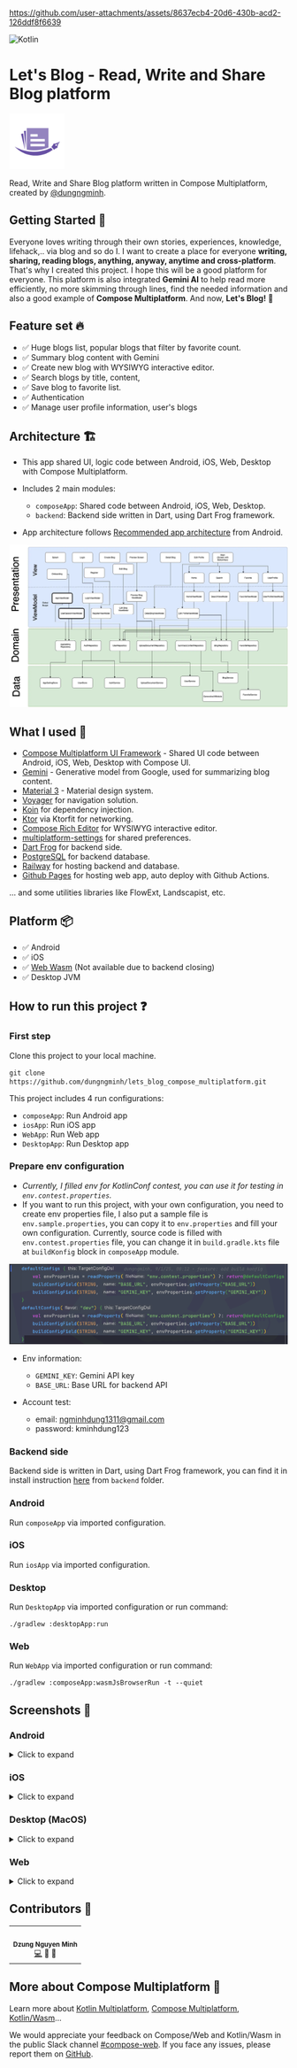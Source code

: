 https://github.com/user-attachments/assets/8637ecb4-20d6-430b-acd2-126ddf8f6639

![Kotlin](https://img.shields.io/badge/kotlin-%237F52FF.svg?style=for-the-badge&logo=kotlin&logoColor=white)

# Let's Blog - Read, Write and Share Blog platform

<img alt="AppLogo.webp" height="100" src="art/img_app_icon.webp" width="100"/>

Read, Write and Share Blog platform written in Compose Multiplatform, created
by [@dungngminh](https://github.com/dungngminh).

## Getting Started 🤖

Everyone loves writing through their own stories, experiences, knowledge, lifehack,.. via blog and
so do I. I want to create a place for everyone **writing, sharing, reading blogs, anything, anyway,
anytime and cross-platform**. That's why I created this project. I hope this will be a good platform
for everyone. This platform is also integrated **Gemini AI** to help read more efficiently, no more
skimming through lines, find the needed information and also a good example of **Compose
Multiplatform**. And now, **Let's Blog!** 🚀

## Feature set 🔥

- ✅ Huge blogs list, popular blogs that filter by favorite count.
- ✅ Summary blog content with Gemini
- ✅ Create new blog with WYSIWYG interactive editor.
- ✅ Search blogs by title, content,
- ✅ Save blog to favorite list.
- ✅ Authentication
- ✅ Manage user profile information, user's blogs

## Architecture 🏗️

- This app shared UI, logic code between Android, iOS, Web, Desktop with Compose Multiplatform.

- Includes 2 main modules:

  - `composeApp`: Shared code between Android, iOS, Web, Desktop.
  - `backend`: Backend side written in Dart, using Dart Frog framework.

- App architecture
  follows [Recommended app architecture](https://developer.android.com/topic/architecture#recommended-app-arch) from Android.

![architecture](art/Architecture.webp)

## What I used 💪

- [Compose Multiplatform UI Framework](https://www.jetbrains.com/compose-multiplatform/) - Shared UI
  code between Android, iOS, Web, Desktop with Compose UI.
- [Gemini](https://gemini.google.com) - Generative model from Google, used for summarizing blog
  content.
- [Material 3](https://m3.material.io/) - Material design system.
- [Voyager](https://github.com/adrielcafe/voyager) for navigation solution.
- [Koin](https://insert-koin.io/) for dependency injection.
- [Ktor](https://ktor.io/) via Ktorfit for networking.
- [Compose Rich Editor](https://github.com/MohamedRejeb/compose-rich-editor) for WYSIWYG interactive
  editor.
- [multiplatform-settings](https://github.com/russhwolf/multiplatform-settings) for shared
  preferences.
- [Dart Frog](https://dartfrog.vgv.dev/) for backend side.
- [PostgreSQL](https://www.postgresql.org/) for backend database.
- [Railway](https://railway.app/) for hosting backend and database.
- [Github Pages](https://pages.github.com/) for hosting web app, auto deploy with Github Actions.

... and some utilities libraries like FlowExt, Landscapist, etc.

## Platform 📦

- ✅ Android
- ✅ iOS
- ✅ [Web Wasm](https://dungngminh.github.io/lets_blog_compose_multiplatform/) (Not available due to backend closing)
- ✅ Desktop JVM

## How to run this project ❓

### First step

Clone this project to your local machine.

```shell
git clone https://github.com/dungngminh/lets_blog_compose_multiplatform.git
```

This project includes 4 run configurations:

- `composeApp`: Run Android app
- `iosApp`: Run iOS app
- `WebApp`: Run Web app
- `DesktopApp`: Run Desktop app

### Prepare env configuration

- _Currently, I filled env for KotlinConf contest, you can use it for testing
  in `env.contest.properties`._
- If you want to run this project, with your own configuration, you need to create env properties
  file, I also put a sample file is `env.sample.properties`, you can copy it to `env.properties` and
  fill your own configuration. Currently, source code is filled with `env.contest.properties` file,
  you can change it in `build.gradle.kts` file at `buildKonfig` block in `composeApp` module.

![buildKonfig](art/screenshots/buildkonfig.png)

- Env information:
  - `GEMINI_KEY`: Gemini API key
  - `BASE_URL`: Base URL for backend API

- Account test:
  - email: ngminhdung1311@gmail.com
  - password: kminhdung123

### Backend side

Backend side is written in Dart, using Dart Frog framework, you can find it in install
instruction [here](/backend/Readme.md) from `backend` folder.

### Android

Run `composeApp` via imported configuration.

### iOS

Run `iosApp` via imported configuration.

### Desktop

Run `DesktopApp` via imported configuration or run command:

```shell
./gradlew :desktopApp:run
```

### Web

Run `WebApp` via imported configuration or run command:

```shell
./gradlew :composeApp:wasmJsBrowserRun -t --quiet
```

## Screenshots 📸

### Android

<details>
<summary>Click to expand</summary>

| Home                                               | Search                                                               | Favorite                                                        |
| -------------------------------------------------- | -------------------------------------------------------------------- | --------------------------------------------------------------- |
| ![home](art/screenshots/phone_home.png)            | ![search](art/screenshots/phone_search.png)                          | ![favorite](art/screenshots/android_favorite.png)               |
| Detail Blog                                        | Profile                                                              | Blog Editor                                                     |
| ![detail](art/screenshots/phone_detail.png)        | ![profile](art/screenshots/android_profile.png)                      | ![editor](art/screenshots/phone_editor.png)                     |
| Preview Blog to upload                             | Login                                                                | Register                                                        |
| ![preview](art/screenshots/phone_preview_blog.png) | ![login](art/screenshots/phone_login.png)                            | ![register](art/screenshots/phone_register.png)                 |
| Summary Blog                                       |                                                                      |                                                                 |
| ![summary](art/screenshots/phone_gemini.png)       | ![summary_1](art/screenshots/android_summary_done_half_expanded.png) | ![summary_2](art/screenshots/android_summary_full_expanded.png) |

</details>

### iOS

<details>
<summary>Click to expand</summary>

| Home                                        | Search                                             | Favorite                                           |
| ------------------------------------------- | -------------------------------------------------- | -------------------------------------------------- |
| ![home](art/screenshots/ios_home.png)       | ![search](art/screenshots/ios_search.png)          | ![favorite](art/screenshots/ios_favorite.png)      |
| Detail Blog                                 | Profile                                            | Blog Editor                                        |
| ![detail](art/screenshots/ios_detail.png)   | ![profile](art/screenshots/ios_profile.png)        | ![editor](art/screenshots/ios_editor.png)          |
| Preview Blog to upload                      | Login                                              | Register                                           |
| ![preview](art/screenshots/ios_preview.png) | ![login](art/screenshots/ios_login.png)            | ![register](art/screenshots/ios_register.png)      |
| Summary Blog                                |                                                    |                                                    |
| ![summary](art/screenshots/ios_gemini.png)  | ![summary_1](art/screenshots/ios_summary_half.png) | ![summary_2](art/screenshots/ios_summary_full.png) |

</details>

### Desktop (MacOS)

<details>
<summary>Click to expand</summary>

| Home                                            | Search                                          | Favorite                                          |
| ----------------------------------------------- | ----------------------------------------------- | ------------------------------------------------- |
| ![home](art/screenshots/desktop_home.png)       | ![search](art/screenshots/desktop_search.png)   | ![favorite](art/screenshots/desktop_favorite.png) |
| Detail Blog                                     | Profile                                         | Blog Editor                                       |
| ![detail](art/screenshots/desktop_detail.png)   | ![profile](art/screenshots/desktop_profile.png) | ![editor](art/screenshots/desktop_editor.png)     |
| Preview Blog to upload                          | Login                                           | Register                                          |
| ![preview](art/screenshots/desktop_preview.png) | ![login](art/screenshots/desktop_login.png)     | ![register](art/screenshots/desktop_register.png) |
| Summary Blog                                    |                                                 |                                                   |
| ![summary](art/screenshots/desktop_summary.png) |                                                 |                                                   |

</details>

### Web

<details>
<summary>Click to expand</summary>

| Home                                                 | Search                                                  | Favorite                                      |
| ---------------------------------------------------- | ------------------------------------------------------- | --------------------------------------------- |
| ![home](art/screenshots/web_home.png)                | ![search](art/screenshots/web_search.png)               | ![favorite](art/screenshots/web_favorite.png) |
| Detail Blog                                          | Profile                                                 | Blog Editor                                   |
| ![detail](art/screenshots/web_detail.png)            | ![profile](art/screenshots/web_profile.png)             | ![editor](art/screenshots/web_editor.png)     |
| Preview Blog to upload                               | Login                                                   | Register                                      |
| ![preview](art/screenshots/web_preview.png)          | ![login](art/screenshots/web_login.png)                 | ![register](art/screenshots/web_register.png) |
| Summary Blog                                         |                                                         |                                               |
| ![summary](art/screenshots/web_blog_summarizing.png) | ![summary_1](art/screenshots/web_blog_summary_done.png) |                                               |

</details>

## Contributors 🌟

<table>
  <tr>
    <td align="center"><img src="https://avatars.githubusercontent.com/u/63831488?v=4" width="100px;" alt=""/><br /><sub><b>Dzung Nguyen Minh</b></sub></a><br /><a href="https://github.com/dungngminh/app_creaty/commits?author=dungngminh" title="Maintainer">💻</a> <a title="Document">📖</a> <a title="Fix Bug">🐛</a>  
</tr>
</table>

## More about Compose Multiplatform 🚀

Learn more
about [Kotlin Multiplatform](https://www.jetbrains.com/help/kotlin-multiplatform-dev/get-started.html),
[Compose Multiplatform](https://github.com/JetBrains/compose-multiplatform/#compose-multiplatform),
[Kotlin/Wasm](https://kotl.in/wasm/)…

We would appreciate your feedback on Compose/Web and Kotlin/Wasm in the public Slack
channel [#compose-web](https://slack-chats.kotlinlang.org/c/compose-web).
If you face any issues, please report them
on [GitHub](https://github.com/JetBrains/compose-multiplatform/issues).
